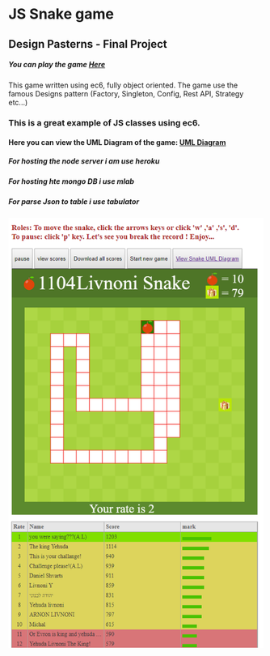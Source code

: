 # JS Snake game
## Design Pasterns - Final Project

##### You can play the game  [Here](http://htmlpreview.github.io/?https://github.com/livnoni/snakeGame/blob/master/index.html)

This game written using ec6, fully object oriented.
The game use the famous Designs pattern (Factory, Singleton, Config, Rest API, Strategy etc...)

### This is a great example of JS classes using ec6.

#### Here you can view the UML Diagram of the game:   [UML Diagram](https://htmlpreview.github.io/?https://raw.githubusercontent.com/livnoni/snakeGame/master/snakeUmlDiagram.html)



##### For hosting the node server i am use heroku
##### For hosting hte mongo DB i use mlab
##### For parse Json to table i use tabulator

![alt text](https://github.com/livnoni/snakeGame/blob/master/snakeScreenShot.PNG)
